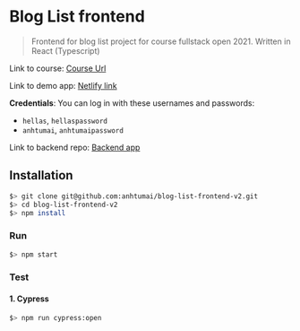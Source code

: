 # Blog List frontend

> Frontend for blog list project for course fullstack open 2021.
> Written in React (Typescript)

Link to course: [Course Url](https://fullstackopen.com/en/part7)

Link to demo app: [Netlify link](https://blog-list-v2.netlify.app/)

__Credentials__: You can log in with these usernames and passwords:

- `hellas`, `hellaspassword`
- `anhtumai`, `anhtumaipassword`

Link to backend repo: [Backend app](https://github.com/anhtumai/blog-list-backend)

## Installation

```bash
$> git clone git@github.com:anhtumai/blog-list-frontend-v2.git
$> cd blog-list-frontend-v2
$> npm install
```

### Run

```bash
$> npm start
```

### Test

#### 1. Cypress

```bash
$> npm run cypress:open
```
